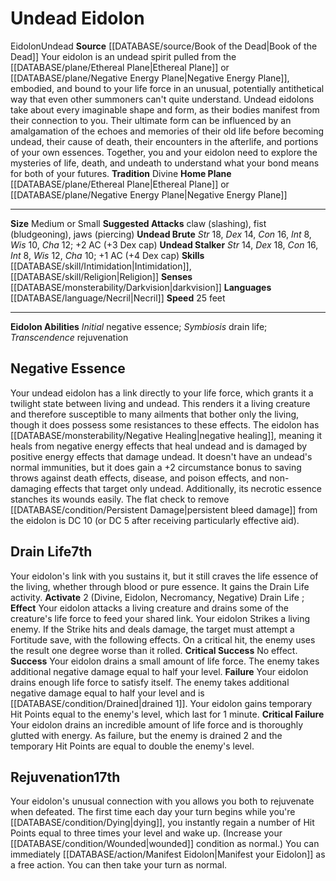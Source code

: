 ﻿---
alignment: null
id: '11'
land_speed: '25'
language:
- '[[DATABASE/language/Necril|Necril]]'
max_speed: '25'
name: Undead Eidolon
rarity: Common
rus_type_level: null
sense:
- '[[DATABASE/monsterability/Darkvision|darkvision]]'
size: Medium, Small
skill:
- '[[DATABASE/skill/Intimidation|Intimidation]]'
- '[[DATABASE/skill/Religion|Religion]]'
source: '[[DATABASE/source/Book of the Dead|Book of the Dead]]'
speed:
- 25 feet
tradition:
- Divine
trait:
- '[[DATABASE/trait/Eidolon|Eidolon]]'
- '[[DATABASE/trait/Undead|Undead]]'
type: Summoner Eidolon

---
# Undead Eidolon

<span class="item-trait">Eidolon</span><span class="item-trait">Undead</span>
**Source** [[DATABASE/source/Book of the Dead|Book of the Dead]]
Your eidolon is an undead spirit pulled from the [[DATABASE/plane/Ethereal Plane|Ethereal Plane]] or [[DATABASE/plane/Negative Energy Plane|Negative Energy Plane]], embodied, and bound to your life force in an unusual, potentially antithetical way that even other summoners can't quite understand. Undead eidolons take about every imaginable shape and form, as their bodies manifest from their connection to you. Their ultimate form can be influenced by an amalgamation of the echoes and memories of their old life before becoming undead, their cause of death, their encounters in the afterlife, and portions of your own essences. Together, you and your eidolon need to explore the mysteries of life, death, and undeath to understand what your bond means for both of your futures.
**Tradition** Divine
**Home Plane** [[DATABASE/plane/Ethereal Plane|Ethereal Plane]] or [[DATABASE/plane/Negative Energy Plane|Negative Energy Plane]]

---
**Size** Medium or Small
**Suggested Attacks** claw (slashing), fist (bludgeoning), jaws (piercing)
**Undead Brute** _Str_ 18, _Dex_ 14, _Con_ 16, _Int_ 8, _Wis_ 10, _Cha_ 12; +2 AC (+3 Dex cap)
**Undead Stalker** _Str_ 14, _Dex_ 18, _Con_ 16, _Int_ 8, _Wis_ 12, _Cha_ 10; +1 AC (+4 Dex cap)
**Skills** [[DATABASE/skill/Intimidation|Intimidation]], [[DATABASE/skill/Religion|Religion]]
**Senses** [[DATABASE/monsterability/Darkvision|darkvision]]
**Languages** [[DATABASE/language/Necril|Necril]]
**Speed** 25 feet

---
**Eidolon Abilities** _Initial_ negative essence; _Symbiosis_ drain life; _Transcendence_ rejuvenation

## Negative Essence

Your undead eidolon has a link directly to your life force, which grants it a twilight state between living and undead. This renders it a living creature and therefore susceptible to many ailments that bother only the living, though it does possess some resistances to these effects. 
The eidolon has [[DATABASE/monsterability/Negative Healing|negative healing]], meaning it heals from negative energy effects that heal undead and is damaged by positive energy effects that damage undead. It doesn't have an undead's normal immunities, but it does gain a +2 circumstance bonus to saving throws against death effects, disease, and poison effects, and non-damaging effects that target only undead. Additionally, its necrotic essence stanches its wounds easily. The flat check to remove [[DATABASE/condition/Persistent Damage|persistent bleed damage]] from the eidolon is DC 10 (or DC 5 after receiving particularly effective aid).

## Drain Life<span class="item-type">7th</span>

Your eidolon's link with you sustains it, but it still craves the life essence of the living, whether through blood or pure essence. It gains the Drain Life activity.
**Activate** <span class="action-icon">2</span> (Divine, Eidolon, Necromancy, Negative) Drain Life ; **Effect** Your eidolon attacks a living creature and drains some of the creature's life force to feed your shared link. Your eidolon Strikes a living enemy. If the Strike hits and deals damage, the target must attempt a Fortitude save, with the following effects. On a critical hit, the enemy uses the result one degree worse than it rolled.
**Critical Success** No effect.
**Success** Your eidolon drains a small amount of life force. The enemy takes additional negative damage equal to half your level.
**Failure** Your eidolon drains enough life force to satisfy itself. The enemy takes additional negative damage equal to half your level and is [[DATABASE/condition/Drained|drained 1]]. Your eidolon gains temporary Hit Points equal to the enemy's level, which last for 1 minute.
**Critical Failure** Your eidolon drains an incredible amount of life force and is thoroughly glutted with energy. As failure, but the enemy is drained 2 and the temporary Hit Points are equal to double the enemy's level.

## Rejuvenation<span class="item-type">17th</span>

Your eidolon's unusual connection with you allows you both to rejuvenate when defeated. The first time each day your turn begins while you're [[DATABASE/condition/Dying|dying]], you instantly regain a number of Hit Points equal to three times your level and wake up. (Increase your [[DATABASE/condition/Wounded|wounded]] condition as normal.) You can immediately [[DATABASE/action/Manifest Eidolon|Manifest your Eidolon]] as a free action. You can then take your turn as normal.